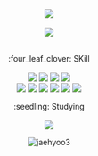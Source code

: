 <div align="center">
    <img src="https://capsule-render.vercel.app/api?type=Cylinder&color=timeGradient&section=header&text=Welcome%20to%20JaeHyo's%20GitHub%20👋&animation=twinkling&fontSize=50&fontAlignY=50&height=200" />
  <br>
  <br>
     <a href="https://hits.seeyoufarm.com"><img src="https://hits.seeyoufarm.com/api/count/incr/badge.svg?url=https%3A%2F%2Fgithub.com%2Fjaehyoo3&count_bg=%2379C83D&title_bg=%23555555&icon=github.svg&icon_color=%23E7E7E7&title=hits&edge_flat=false"/></a>                 
</div> 
<br>
<p align="center">
  :four_leaf_clover: SKill
<br>
<br>
  <img src="https://img.shields.io/badge/SpringBoot-6DB33F?style=flat&logo=springboot&logoColor=white"/>
	<img src="https://img.shields.io/badge/Java-007396?style=flat&logo=Conda-Forge&logoColor=white" />
	<img src="https://img.shields.io/badge/Spring-6DB33F?style=flat&logo=Spring&logoColor=white" />
  <img src="https://img.shields.io/badge/MySQL-4479A1?style=flat&logo=MySQL&logoColor=white" />
  <br>
  <img src="https://img.shields.io/badge/JavaScript-F7DF1E?style=flat&logo=JavaScript&logoColor=white" />
  <img src="https://img.shields.io/badge/HTML5-E34F26?style=flat&logo=HTML5&logoColor=white" />
  <img src="https://img.shields.io/badge/AWS_RDS-527FFF?style=flat&logo=amazonrds&logoColor=white" />
  <img src="https://img.shields.io/badge/AWS_EC2-FF9900?style=flat&logo=amazonec2&logoColor=white" />
  <img src="https://img.shields.io/badge/vuejs-339933?style=flat&logo=JavaScript&logoColor=white" />
	<img src="https://img.shields.io/badge/jenkins-D24939?style=flat&logo=Jenkins&logoColor=white" /> 
  <br>
  <p align="center"> :seedling: Studying <br><br> <img src="https://img.shields.io/badge/vuejs-339933?style=flat&logo=JavaScript&logoColor=white" /> </p>
</p>

<div align=center>
    <img src="https://github-readme-stats.vercel.app/api/top-langs?username=jaehyoo3&show_icons=true&layout=compact&theme=merko" alt="jaehyoo3" />
  </div>
<!--
**jaehyoo3/jaehyoo3** is a ✨ _special_ ✨ repository because its `README.md` (this file) appears on your GitHub profile.

Here are some ideas to get you started:

- 🔭 I’m currently working on ...
- 🌱 I’m currently learning ...
- 👯 I’m looking to collaborate on ...
- 🤔 I’m looking for help with ...
- 💬 Ask me about ...
- 📫 How to reach me: ...
- 😄 Pronouns: ...
- ⚡ Fun fact: ...
-->
